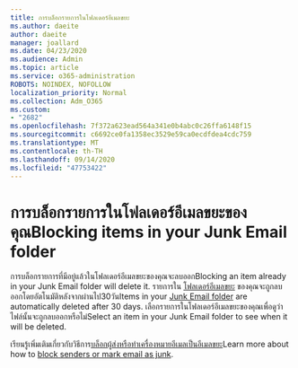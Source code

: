 ```yaml
---
title: การบล็อกรายการในโฟลเดอร์อีเมลขยะ
ms.author: daeite
author: daeite
manager: joallard
ms.date: 04/23/2020
ms.audience: Admin
ms.topic: article
ms.service: o365-administration
ROBOTS: NOINDEX, NOFOLLOW
localization_priority: Normal
ms.collection: Adm_O365
ms.custom:
- "2682"
ms.openlocfilehash: 7f372a623ead564a341e0b4abc0c26ffa6148f15
ms.sourcegitcommit: c6692ce0fa1358ec3529e59ca0ecdfdea4cdc759
ms.translationtype: MT
ms.contentlocale: th-TH
ms.lasthandoff: 09/14/2020
ms.locfileid: "47753422"
---
```

# <a name="blocking-items-in-your-junk-email-folder"></a><span data-ttu-id="ebd9b-102">การบล็อกรายการในโฟลเดอร์อีเมลขยะของคุณ</span><span class="sxs-lookup"><span data-stu-id="ebd9b-102">Blocking items in your Junk Email folder</span></span>

<span data-ttu-id="ebd9b-103">การบล็อกรายการที่มีอยู่แล้วในโฟลเดอร์อีเมลขยะของคุณจะลบออก</span><span class="sxs-lookup"><span data-stu-id="ebd9b-103">Blocking an item already in your Junk Email folder will delete it.</span></span> <span data-ttu-id="ebd9b-104">รายการใน [โฟลเดอร์อีเมลขยะ](https://outlook.live.com/mail/junkemail) ของคุณจะถูกลบออกโดยอัตโนมัติหลังจากผ่านไป30วัน</span><span class="sxs-lookup"><span data-stu-id="ebd9b-104">Items in your [Junk Email folder](https://outlook.live.com/mail/junkemail) are automatically deleted after 30 days.</span></span> <span data-ttu-id="ebd9b-105">เลือกรายการในโฟลเดอร์อีเมลขยะของคุณเพื่อดูว่าไฟล์นั้นจะถูกลบออกหรือไม่</span><span class="sxs-lookup"><span data-stu-id="ebd9b-105">Select an item in your Junk Email folder to see when it will be deleted.</span></span>

<span data-ttu-id="ebd9b-106">เรียนรู้เพิ่มเติมเกี่ยวกับวิธีการ[บล็อกผู้ส่งหรือทำเครื่องหมายอีเมลเป็นอีเมลขยะ](https://support.office.com/article/a3ece97b-82f8-4a5e-9ac3-e92fa6427ae4)</span><span class="sxs-lookup"><span data-stu-id="ebd9b-106">Learn more about how to [block senders or mark email as junk](https://support.office.com/article/a3ece97b-82f8-4a5e-9ac3-e92fa6427ae4).</span></span>